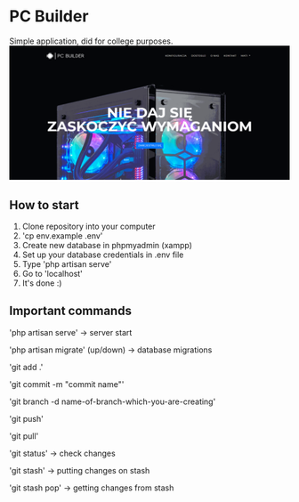 # PC Builder

Simple application, did for college purposes.
![](applikacja.gif)

## How to start

1. Clone repository into your computer
2. 'cp env.example .env'
3. Create new database in phpmyadmin (xampp)
4. Set up your database credentials in .env file
5. Type 'php artisan serve'
6. Go to 'localhost'
7. It's done :)




## Important commands

'php artisan serve' -> server start

'php artisan migrate' (up/down) -> database migrations

'git add .'

'git commit -m "commit name"'

'git branch -d name-of-branch-which-you-are-creating'

'git push'

'git pull'

'git status' -> check changes

'git stash' -> putting changes on stash

'git stash pop' -> getting changes from stash
